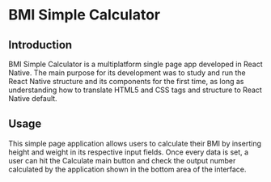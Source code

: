 # BMI Simple Calculator

## Introduction

BMI Simple Calculator is a multiplatform single page app developed in React Native. The main purpose for its development was to study and run the React Native structure and its components for the first time, as long as understanding how to translate HTML5 and CSS tags and structure to React Native default.

## Usage

This simple page application allows users to calculate their BMI by inserting height and weight in its respective input fields. Once every data is set, a user can hit the Calculate main button and check the output number calculated by the application shown in the bottom area of the interface.
